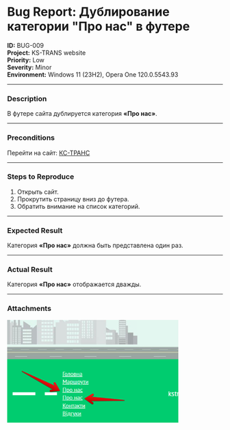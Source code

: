 # Bug Report: Дублирование категории "Про нас" в футере

**ID:** BUG-009  
**Project:** KS-TRANS website  
**Priority:** Low  
**Severity:** Minor  
**Environment:** Windows 11 (23H2), Opera One 120.0.5543.93  

---

### Description
В футере сайта дублируется категория **«Про нас»**.  

---

### Preconditions
Перейти на сайт: [КС-ТРАНС](https://ks-trans.org)  

---

### Steps to Reproduce
1. Открыть сайт.  
2. Прокрутить страницу вниз до футера.  
3. Обратить внимание на список категорий.  

---

### Expected Result
Категория **«Про нас»** должна быть представлена один раз.  

---

### Actual Result
Категория **«Про нас»** отображается дважды.  

---

### Attachments
<img src="screenshots/bug9.png" width="400"/>